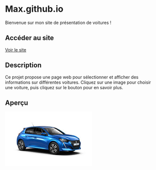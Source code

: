 # Max.github.io

Bienvenue sur mon site de présentation de voitures !

## Accéder au site

[Voir le site](https://max6734.github.io/)

## Description

Ce projet propose une page web pour sélectionner et afficher des informations sur différentes voitures. 
Cliquez sur une image pour choisir une voiture, puis cliquez sur le bouton pour en savoir plus.

## Aperçu

![Aperçu du site](images.jpg)
